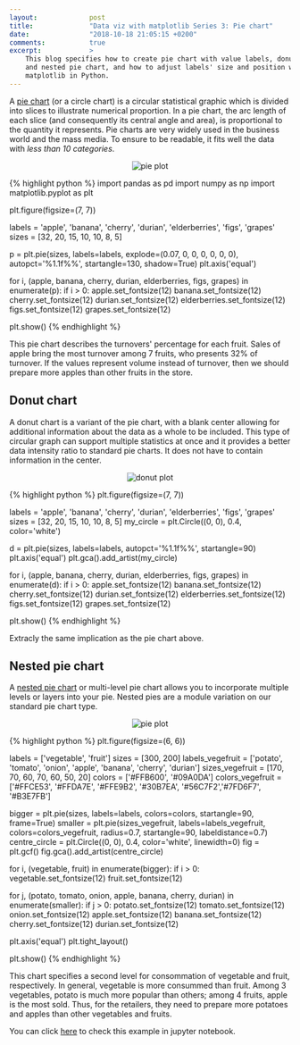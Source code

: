 ```yaml
---
layout:             post
title:              "Data viz with matplotlib Series 3: Pie chart"
date:               "2018-10-18 21:05:15 +0200"
comments:           true
excerpt:            >
    This blog specifies how to create pie chart with value labels, donut chart
    and nested pie chart, and how to adjust labels' size and position with
    matplotlib in Python.
---
```

A [pie chart][pie chart] (or a circle chart) is a circular statistical graphic
which is divided into slices to illustrate numerical proportion. In a pie chart,
the arc length of each slice (and consequently its central angle and area), is
proportional to the quantity it represents. Pie charts are very widely used in
the business world and the mass media. To ensure to be readable, it fits well
the data with _less than 10 categories_.

<p align="center">
  <img alt="pie plot"
  src="{{ site.baseurl }}/images/20181011-pie-chart.png"/>
</p>

{% highlight python %}
import pandas as pd
import numpy as np
import matplotlib.pyplot as plt

plt.figure(figsize=(7, 7))

labels = 'apple', 'banana', 'cherry', 'durian', 'elderberries', 'figs', 'grapes'
sizes = [32, 20, 15, 10, 10, 8, 5]

p = plt.pie(sizes, labels=labels, explode=(0.07, 0, 0, 0, 0, 0, 0),
            autopct='%1.1f%%', startangle=130, shadow=True)
plt.axis('equal')

for i, (apple, banana, cherry, durian, elderberries, figs, grapes) in enumerate(p):
    if i > 0:
        apple.set_fontsize(12)
        banana.set_fontsize(12)
        cherry.set_fontsize(12)
        durian.set_fontsize(12)
        elderberries.set_fontsize(12)
        figs.set_fontsize(12)
        grapes.set_fontsize(12)
            
plt.show()
{% endhighlight %}

This pie chart describes the turnovers' percentage for each fruit. Sales of
apple bring the most turnover among 7 fruits, who presents 32% of turnover. If
the values represent volume instead of turnover, then we should prepare more
apples than other fruits in the store.

## Donut chart
A donut chart is a variant of the pie chart, with a blank center allowing for
additional information about the data as a whole to be included. This type of
circular graph can support multiple statistics at once and it provides a better
data intensity ratio to standard pie charts. It does not have to contain
information in the center.

<p align="center">
  <img alt="donut plot"
  src="{{ site.baseurl }}/images/20181011-donut-chart.png"/>
</p>

{% highlight python %}
plt.figure(figsize=(7, 7))

labels = 'apple', 'banana', 'cherry', 'durian', 'elderberries', 'figs', 'grapes'
sizes = [32, 20, 15, 10, 10, 8, 5]
my_circle = plt.Circle((0, 0), 0.4, color='white')

d = plt.pie(sizes, labels=labels, autopct='%1.1f%%', startangle=90)
plt.axis('equal')
plt.gca().add_artist(my_circle)

for i, (apple, banana, cherry, durian, elderberries, figs, grapes) in enumerate(d):
    if i > 0:
        apple.set_fontsize(12)
        banana.set_fontsize(12)
        cherry.set_fontsize(12)
        durian.set_fontsize(12)
        elderberries.set_fontsize(12)
        figs.set_fontsize(12)
        grapes.set_fontsize(12)
            
plt.show()
{% endhighlight %}

Extracly the same implication as the pie chart above.

## Nested pie chart
A [nested pie chart][nested pie chart] or multi-level pie chart allows you to
incorporate multiple levels or layers into your pie. Nested pies are a module
variation on our standard pie chart type.

<p align="center">
  <img alt="pie plot"
  src="{{ site.baseurl }}/images/20181011-nested-pie-chart.png"/>
</p>

{% highlight python %}
plt.figure(figsize=(6, 6))

labels = ['vegetable', 'fruit']
sizes = [300, 200]
labels_vegefruit = ['potato', 'tomato', 'onion', 'apple',
                    'banana', 'cherry', 'durian']
sizes_vegefruit = [170, 70, 60, 70, 60, 50, 20]
colors = ['#FFB600', '#09A0DA']
colors_vegefruit = ['#FFCE53', '#FFDA7E', '#FFE9B2', '#30B7EA',
                    '#56C7F2','#7FD6F7', '#B3E7FB']
 
bigger = plt.pie(sizes, labels=labels, colors=colors,
                 startangle=90, frame=True)
smaller = plt.pie(sizes_vegefruit, labels=labels_vegefruit,
                  colors=colors_vegefruit, radius=0.7,
                  startangle=90, labeldistance=0.7)
centre_circle = plt.Circle((0, 0), 0.4, color='white', linewidth=0)
fig = plt.gcf()
fig.gca().add_artist(centre_circle)

for i, (vegetable, fruit) in enumerate(bigger):
    if i > 0:
        vegetable.set_fontsize(12)
        fruit.set_fontsize(12)

for j, (potato, tomato, onion, apple, banana, cherry, durian) in enumerate(smaller):
    if j > 0:
        potato.set_fontsize(12)
        tomato.set_fontsize(12)
        onion.set_fontsize(12)
        apple.set_fontsize(12)
        banana.set_fontsize(12)
        cherry.set_fontsize(12)
        durian.set_fontsize(12)
        
plt.axis('equal')
plt.tight_layout()

plt.show()
{% endhighlight %}

This chart specifies a second level for consommation of vegetable and fruit,
respectively. In general, vegetable is more consummed than fruit. Among 3
vegetables, potato is much more popular than others; among 4 fruits, apple is
the most sold. Thus, for the retailers, they need to prepare more potatoes and
apples than other vegetables and fruits.

You can click [here][notebook] to check this example in jupyter notebook.

[pie chart]: https://en.wikipedia.org/wiki/Pie_chart
[nested pie chart]: https://www.zingchart.com/docs/chart-types/nested-pie-chart
[notebook]: https://github.com/jingwen-z/python-playground/blob/master/plotting_and_visualization/pie_chart.ipynb
